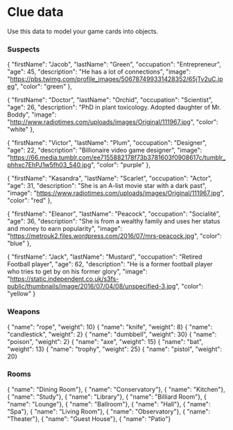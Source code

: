 # Clue data

Use this data to model your game cards into objects.

### Suspects

{ "firstName": "Jacob",
"lastName": "Green",
"occupation": "Entrepreneur",
"age": 45,
"description": "He has a lot of connections",
"image": "https://pbs.twimg.com/profile_images/506787499331428352/65jTv2uC.jpeg",
"color": "green" },

{ "firstName": "Doctor",
"lastName": "Orchid",
"occupation": "Scientist",
"age": 26,
"description": "PhD in plant toxicology. Adopted daughter of Mr. Boddy",
"image": "http://www.radiotimes.com/uploads/images/Original/111967.jpg",
"color": "white" },

{ "firstName": "Victor",
"lastName": "Plum",
"occupation": "Designer",
"age": 22,
"description": "Billionaire video game designer",
"image": "https://66.media.tumblr.com/ee7155882178f73b3781603f0908617c/tumblr_phhxc7EhPJ1w5fh03_540.jpg",
"color": "purple" },

{ "firstName": "Kasandra",
"lastName": "Scarlet",
"occupation": "Actor",
"age": 31,
"description": "She is an A-list movie star with a dark past",
"image": "https://www.radiotimes.com/uploads/images/Original/111967.jpg",
"color": "red" },

{ "firstName": "Eleanor",
"lastName": "Peacock",
"occupation": "Socialité",
"age": 36,
"description": "She is from a wealthy family and uses her status and money to earn popularity",
"image": "https://metrouk2.files.wordpress.com/2016/07/mrs-peacock.jpg",
"color": "blue" },

{ "firstName": "Jack",
"lastName": "Mustard",
"occupation": "Retired Football player",
"age": 62,
"description": "He is a former football player who tries to get by on his former glory",
"image": "https://static.independent.co.uk/s3fs-public/thumbnails/image/2016/07/04/08/unspecified-3.jpg",
"color": "yellow" }

### Weapons

{ "name": "rope", "weight": 10}
{ "name": "knife", "weight": 8}
{ "name": "candlestick", "weight": 2}
{ "name": "dumbbell", "weight": 30}
{ "name": "poison", "weight": 2}
{ "name": "axe", "weight": 15}
{ "name": "bat", "weight": 13}
{ "name": "trophy", "weight": 25}
{ "name": "pistol", "weight": 20}

### Rooms

{ "name": "Dining Room"},
{ "name": "Conservatory"},
{ "name": "Kitchen"},
{ "name": "Study"},
{ "name": "Library"},
{ "name": "Billiard Room"},
{ "name": "Lounge"},
{ "name": "Ballroom"},
{ "name": "Hall"},
{ "name": "Spa"},
{ "name": "Living Room"},
{ "name": "Observatory"},
{ "name": "Theater"},
{ "name": "Guest House"},
{ "name": "Patio"}
